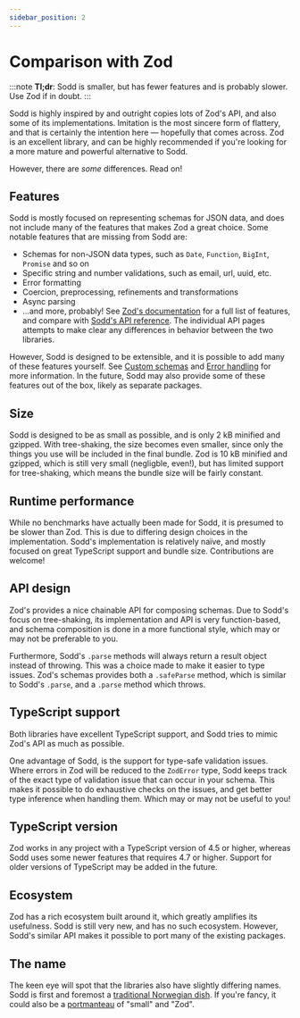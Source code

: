 ```yaml
---
sidebar_position: 2
---
```


# Comparison with Zod

:::note
**Tl;dr**: Sodd is smaller, but has fewer features and is probably slower. Use Zod if in doubt.
:::

Sodd is highly inspired by and outright copies lots of Zod's API, and also some of its implementations. Imitation is the most sincere form of flattery, and that is certainly the intention here — hopefully that comes across. Zod is an excellent library, and can be highly recommended if you're looking for a more mature and powerful alternative to Sodd.

However, there are _some_ differences. Read on!

## Features

Sodd is mostly focused on representing schemas for JSON data, and does not include many of the features that makes Zod a great choice. Some notable features that are missing from Sodd are:

- Schemas for non-JSON data types, such as `Date`, `Function`, `BigInt`, `Promise` and so on
- Specific string and number validations, such as email, url, uuid, etc.
- Error formatting
- Coercion, preprocessing, refinements and transformations
- Async parsing
- ...and more, probably! See [Zod's documentation](https://zod.dev/docs) for a full list of features, and compare with [Sodd's API reference](/category/api-reference). The individual API pages attempts to make clear any differences in behavior between the two libraries.

However, Sodd is designed to be extensible, and it is possible to add many of these features yourself. See [Custom schemas](/guides/custom-schemas) and [Error handling](/guides/error-handling) for more information. In the future, Sodd may also provide some of these features out of the box, likely as separate packages.

## Size

Sodd is designed to be as small as possible, and is only 2 kB minified and gzipped. With tree-shaking, the size becomes even smaller, since only the things you use will be included in the final bundle. Zod is 10 kB minified and gzipped, which is still very small (negligble, even!), but has limited support for tree-shaking, which means the bundle size will be fairly constant.

## Runtime performance

While no benchmarks have actually been made for Sodd, it is presumed to be slower than Zod. This is due to differing design choices in the implementation. Sodd's implementation is relatively naïve, and mostly focused on great TypeScript support and bundle size. Contributions are welcome!

## API design

Zod's provides a nice chainable API for composing schemas. Due to Sodd's focus on tree-shaking, its implementation and API is very function-based, and schema composition is done in a more functional style, which may or may not be preferable to you.

Furthermore, Sodd's `.parse` methods will always return a result object instead of throwing. This was a choice made to make it easier to type issues. Zod's schemas provides both a `.safeParse` method, which is similar to Sodd's `.parse`, and a `.parse` method which throws.

## TypeScript support

Both libraries have excellent TypeScript support, and Sodd tries to mimic Zod's API as much as possible.

One advantage of Sodd, is the support for type-safe validation issues. Where errors in Zod will be reduced to the `ZodError` type, Sodd keeps track of the exact type of validation issue that can occur in your schema. This makes it possible to do exhaustive checks on the issues, and get better type inference when handling them. Which may or may not be useful to you!

## TypeScript version

Zod works in any project with a TypeScript version of 4.5 or higher, whereas Sodd uses some newer features that requires 4.7 or higher. Support for older versions of TypeScript may be added in the future.

## Ecosystem

Zod has a rich ecosystem built around it, which greatly amplifies its usefulness. Sodd is still very new, and has no such ecosystem. However, Sodd's similar API makes it possible to port many of the existing packages.

## The name

The keen eye will spot that the libraries also have slightly differing names. Sodd is first and foremost a [traditional Norwegian dish](https://www.google.com/search?q=sodd). If you're fancy, it could also be a [portmanteau](https://en.wikipedia.org/wiki/Portmanteau) of "small" and "Zod".
